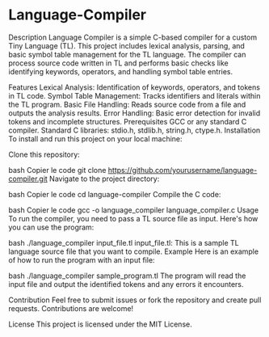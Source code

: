 # Language-Compiler
Description
Language Compiler is a simple C-based compiler for a custom Tiny Language (TL). This project includes lexical analysis, parsing, and basic symbol table management for the TL language. The compiler can process source code written in TL and performs basic checks like identifying keywords, operators, and handling symbol table entries.

Features
Lexical Analysis: Identification of keywords, operators, and tokens in TL code.
Symbol Table Management: Tracks identifiers and literals within the TL program.
Basic File Handling: Reads source code from a file and outputs the analysis results.
Error Handling: Basic error detection for invalid tokens and incomplete structures.
Prerequisites
GCC or any standard C compiler.
Standard C libraries: stdio.h, stdlib.h, string.h, ctype.h.
Installation
To install and run this project on your local machine:

Clone this repository:

bash
Copier le code
git clone https://github.com/yourusername/language-compiler.git
Navigate to the project directory:

bash
Copier le code
cd language-compiler
Compile the C code:

bash
Copier le code
gcc -o language_compiler language_compiler.c
Usage
To run the compiler, you need to pass a TL source file as input. Here's how you can use the program:

bash
./language_compiler input_file.tl
input_file.tl: This is a sample TL language source file that you want to compile.
Example
Here is an example of how to run the program with an input file:

bash
./language_compiler sample_program.tl
The program will read the input file and output the identified tokens and any errors it encounters.

Contribution
Feel free to submit issues or fork the repository and create pull requests. Contributions are welcome!

License
This project is licensed under the MIT License.
